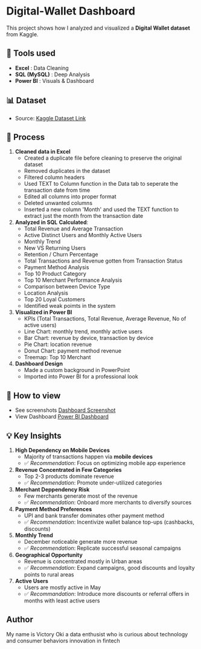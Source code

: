 # Digital-Wallet Dashboard
This project shows how I analyzed and visualized a **Digital Wallet dataset** from Kaggle.

## 🔧 Tools used
- **Excel** : Data Cleaning
- **SQL (MySQL)** : Deep Analysis
- **Power BI** : Visuals & Dashboard

## 📊 Dataset
- Source: [Kaggle Dataset Link](https://www.kaggle.com/datasets/harunrai/digital-wallet-transactions)

## 📎 Process 
1. **Cleaned data in Excel**
   - Created a duplicate file before cleaning to preserve the original dataset
   - Removed duplicates in the dataset
   - Filtered column headers
   - Used TEXT to Column function in the Data tab to seperate the transaction date from time
   - Edited all columns into proper format
   - Deleted unwanted columns
   - Inserted a new column 'Month' and used the TEXT function to extract just the month from the transaction date
2. **Analyzed in SQL**
   **Calculated**:
   - Total Revenue and Average Transaction
   - Active Distinct Users and Monthly Active Users
   - Monthly Trend
   - New VS Returning Users
   - Retention / Churn Percentage
   - Total Transactions and Revenue gotten from Transaction Status
   - Payment Method Analysis
   - Top 10 Product Category
   - Top 10 Merchant Performance Analysis
   - Comparison between Device Type
   - Location Analysis
   - Top 20 Loyal Customers
   - Identified weak poimts in the system
3. **Visualized in Power BI**
   - KPIs (Total Transactions, Total Revenue, Average Revenue, No of active users)
   - Line Chart: monthly trend, monthly active users
   - Bar Chart: revenue by device, transaction by device
   - Pie Chart: location revenue
   - Donut Chart: payment method revenue
   - Treemap: Top 10 Merchant
4. **Dashboard Design**
   - Made a custom background in PowerPoint
   - Imported into Power BI for a professional look

## 🔎 How to view 
- See screenshots [Dashboard Screenshot](https://github.com/user-attachments/assets/2f7bd254-6ee3-4b11-a8d4-b03d61662d14)
- View Dashboard [Power BI Dashboard](https://app.powerbi.com/groups/me/reports/a37da585-8201-46d0-a44f-d552d9968c85/884b5befa07c4ec3945c?experience=power-bi)

## 💡 Key Insights
1. **High Dependency on Mobile Devices**
   - Majority of transactions happen via **mobile devices**
   - ✅ *Recommendation*: Focus on optimizing mobile app experience
2. **Revenue Concentrated in Few Categories**
   - Top 2-3 products dominate revenue
   - ✅ *Recommendation*: Promote under-utilized categories
3. **Merchant Deppendency Risk**
   - Few merchants generate most of the revenue
   - ✅ *Recommendation*: Onboard more merchants to diversify sources
4. **Payment Method Preferences**
   - UPI and bank transfer dominates other payment method
   - ✅ *Recommendation*: Incentivize wallet balance top-ups (cashbacks, discounts)
5. **Monthly Trend**
   - December noticeable generate more revenue
   - ✅ *Recommendation*: Replicate successful seasonal campaigns
6. **Geographical Opportunity**
   - Revenue is concentrated mostly in Urban areas
   - ✅ *Recommendation*: Expand campaigns, good discounts and loyalty points to rural areas
7. **Active Users**
   - Users are mostly active in May
   - ✅ *Recommandation*: Introduce more discounts or referral offers in months with least active users
     
## Author
My name is Victory Oki a data enthusist who is curious about technology and consumer behaviors innovation in fintech
